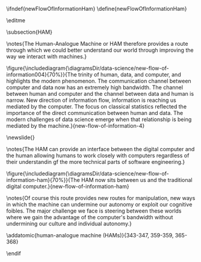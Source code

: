 \ifndef{newFlowOfInformationHam}
\define{newFlowOfInformationHam}

\editme

\subsection{HAM}

\notes{The Human-Analogue Machine or HAM therefore provides a route through which we could better understand our world through improving the way we interact with machines.}

\figure{\includediagram{\diagramsDir/data-science/new-flow-of-information004}{70%}}{The trinity of human, data, and computer, and highlights the modern phenomenon. The communication channel between computer and data now has an extremely high bandwidth. The channel between human and computer and the channel between data and human is narrow. New direction of information flow, information is reaching us mediated by the computer. The focus on classical statistics reflected the importance of the direct communication between human and data. The modern challenges of data science emerge when that relationship is being mediated by the machine.}{new-flow-of-information-4}

\newslide{}

\notes{The HAM can provide an interface between the digital computer and the human allowing humans to work closely with computers regardless of their understandin gf the more technical parts of software engineering.}

\figure{\includediagram{\diagramsDir/data-science/new-flow-of-information-ham}{70%}}{The HAM now sits between us and the traditional digital computer.}{new-flow-of-information-ham}

\notes{Of course this route provides new routes for manipulation, new ways in which the machine can undermine our autonomy or exploit our cognitive foibles. The major challenge we face is steering between these worlds where we gain the advantage of the computer's bandwidth without undermining our culture and individual autonomy.}

\addatomic{human-analogue machine (HAMs)}{343-347, 359-359, 365-368}

\endif
